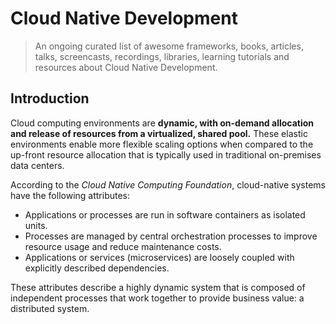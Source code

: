 # Cloud Native Development
> An ongoing curated list of awesome frameworks, books, articles, talks, screencasts, recordings, libraries, learning tutorials and resources about Cloud Native Development.


## Introduction
Cloud computing environments are **dynamic, with on-demand allocation and release of resources from a virtualized, shared pool.** These elastic environments enable more flexible scaling options when compared to the up-front resource allocation that is typically used in traditional on-premises data centers.

According to the *Cloud Native Computing Foundation*, cloud-native systems have the following attributes:

- Applications or processes are run in software containers as isolated units.
- Processes are managed by central orchestration processes to improve resource usage and reduce maintenance costs.
- Applications or services (microservices) are loosely coupled with explicitly described dependencies.


These attributes describe a highly dynamic system that is composed of independent processes that work together to provide business value: a distributed system.
